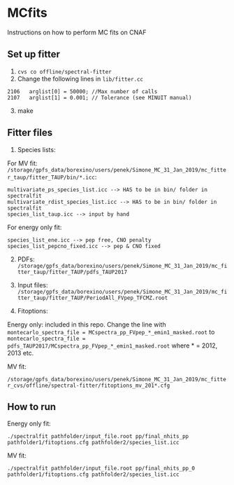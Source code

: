 # MCfits
Instructions on how to perform MC fits on CNAF

## Set up fitter

1) ``` cvs co offline/spectral-fitter ```
2) Change the following lines in ```lib/fitter.cc```
```
2106   arglist[0] = 50000; //Max number of calls
2107   arglist[1] = 0.001; // Tolerance (see MINUIT manual)
```

3) make

## Fitter files

1) Species lists:

For MV fit:
```/storage/gpfs_data/borexino/users/penek/Simone_MC_31_Jan_2019/mc_fitter_taup/fitter_TAUP/bin/*.icc```:

```
multivariate_ps_species_list.icc --> HAS to be in bin/ folder in spectralfit
multivariate_rdist_species_list.icc --> HAS to be in bin/ folder in spectralfit
species_list_taup.icc --> input by hand
```

For energy only fit:
```
species_list_ene.icc --> pep free, CNO penalty
species_list_pepcno_fixed.icc --> pep & CNO fixed
```

2) PDFs: ```/storage/gpfs_data/borexino/users/penek/Simone_MC_31_Jan_2019/mc_fitter_taup/fitter_TAUP/pdfs_TAUP2017```
3) Input files: ```/storage/gpfs_data/borexino/users/penek/Simone_MC_31_Jan_2019/mc_fitter_taup/fitter_TAUP/PeriodAll_FVpep_TFCMZ.root```

4) Fitoptions:

Energy only: included in this repo. Change the line with
```montecarlo_spectra_file = MCspectra_pp_FVpep_*_emin1_masked.root```
to
``` montecarlo_spectra_file = pdfs_TAUP2017/MCspectra_pp_FVpep_*_emin1_masked.root```
where * = 2012, 2013 etc.

MV fit:

```/storage/gpfs_data/borexino/users/penek/Simone_MC_31_Jan_2019/mc_fitter_cvs/offline/spectral-fitter/fitoptions_mv_201*.cfg```

## How to run

Energy only fit:

```./spectralfit pathfolder/input_file.root pp/final_nhits_pp pathfolder1/fitoptions.cfg pathfolder2/species_list.icc```

MV fit:

```./spectralfit pathfolder/input_file.root pp/final_nhits_pp_0 pathfolder1/fitoptions.cfg pathfolder2/species_list.icc```

